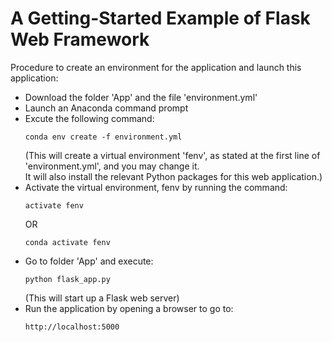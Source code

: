 # A Getting-Started Example of Flask Web Framework
Procedure to create an environment for the application and launch this application: <br />
- Download the folder 'App' and the file 'environment.yml' <br />
- Launch an Anaconda command prompt <br />
- Excute the following command: <br />
  ```
  conda env create -f environment.yml
  ```
  (This will create a virtual environment 'fenv', as stated at the first line of 'environment.yml', and you may change it. <br />
   It will also install the relevant Python packages for this web application.) <br />
- Activate the virtual environment, fenv by running the command:
  ```
  activate fenv
  ```
  OR
  ```
  conda activate fenv
  ```
- Go to folder 'App' and execute: <br />
  ```
  python flask_app.py
  ```
  (This will start up a Flask web server) <br />
- Run the application by opening a browser to go to: <br />
  ```
  http://localhost:5000
  ```
